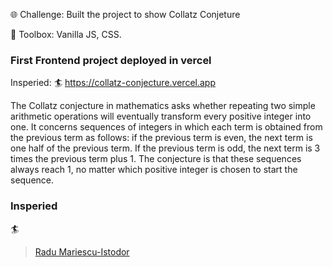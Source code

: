 🌐 Challenge: Built the project to show Collatz Conjeture

🧰 Toolbox: Vanilla JS, CSS.

### First Frontend project deployed in vercel

Insperied:
🏄 https://collatz-conjecture.vercel.app

The Collatz conjecture in mathematics asks 
whether repeating two simple arithmetic operations 
will eventually transform every positive integer into one. 
It concerns sequences of integers in which each term
 is obtained from the previous term as follows: 
 if the previous term is even, 
 the next term is one half of the previous term. 
 If the previous term is odd, 
 the next term is 3 times the previous term plus 1. 
 The conjecture is that these sequences always reach 1, 
 no matter which positive integer is chosen to start the sequence.

### Insperied
 🏄
 >[Radu Mariescu-Istodor](https://youtu.be/O-1GHM17Khk)
